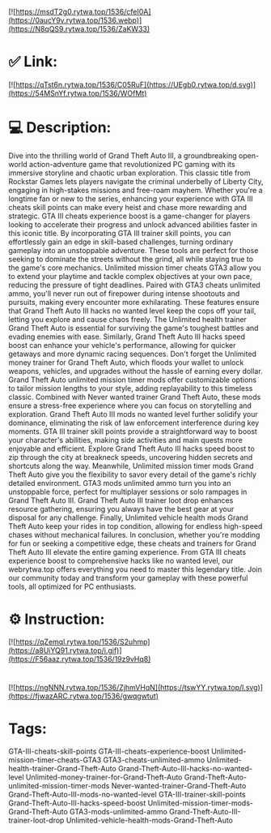 [![https://msdT2g0.rytwa.top/1536/cfeI0A](https://0aucY9v.rytwa.top/1536.webp)](https://N8qQS9.rytwa.top/1536/ZaKW33)
# ✅ Link:
[![https://qTst6n.rytwa.top/1536/C05RuF](https://UEgb0.rytwa.top/d.svg)](https://54MSnYf.rytwa.top/1536/WOfMt)
# 💻 Description:
Dive into the thrilling world of Grand Theft Auto III, a groundbreaking open-world action-adventure game that revolutionized PC gaming with its immersive storyline and chaotic urban exploration. This classic title from Rockstar Games lets players navigate the criminal underbelly of Liberty City, engaging in high-stakes missions and free-roam mayhem. Whether you're a longtime fan or new to the series, enhancing your experience with GTA III cheats skill points can make every heist and chase more rewarding and strategic.
GTA III cheats experience boost is a game-changer for players looking to accelerate their progress and unlock advanced abilities faster in this iconic title. By incorporating GTA III trainer skill points, you can effortlessly gain an edge in skill-based challenges, turning ordinary gameplay into an unstoppable adventure. These tools are perfect for those seeking to dominate the streets without the grind, all while staying true to the game's core mechanics.
Unlimited mission timer cheats GTA3 allow you to extend your playtime and tackle complex objectives at your own pace, reducing the pressure of tight deadlines. Paired with GTA3 cheats unlimited ammo, you'll never run out of firepower during intense shootouts and pursuits, making every encounter more exhilarating. These features ensure that Grand Theft Auto III hacks no wanted level keep the cops off your tail, letting you explore and cause chaos freely.
The Unlimited health trainer Grand Theft Auto is essential for surviving the game's toughest battles and evading enemies with ease. Similarly, Grand Theft Auto III hacks speed boost can enhance your vehicle's performance, allowing for quicker getaways and more dynamic racing sequences. Don't forget the Unlimited money trainer for Grand Theft Auto, which floods your wallet to unlock weapons, vehicles, and upgrades without the hassle of earning every dollar.
Grand Theft Auto unlimited mission timer mods offer customizable options to tailor mission lengths to your style, adding replayability to this timeless classic. Combined with Never wanted trainer Grand Theft Auto, these mods ensure a stress-free experience where you can focus on storytelling and exploration. Grand Theft Auto III mods no wanted level further solidify your dominance, eliminating the risk of law enforcement interference during key moments.
GTA III trainer skill points provide a straightforward way to boost your character's abilities, making side activities and main quests more enjoyable and efficient. Explore Grand Theft Auto III hacks speed boost to zip through the city at breakneck speeds, uncovering hidden secrets and shortcuts along the way. Meanwhile, Unlimited mission timer mods Grand Theft Auto give you the flexibility to savor every detail of the game's richly detailed environment.
GTA3 mods unlimited ammo turn you into an unstoppable force, perfect for multiplayer sessions or solo rampages in Grand Theft Auto III. Grand Theft Auto III trainer loot drop enhances resource gathering, ensuring you always have the best gear at your disposal for any challenge. Finally, Unlimited vehicle health mods Grand Theft Auto keep your rides in top condition, allowing for endless high-speed chases without mechanical failures.
In conclusion, whether you're modding for fun or seeking a competitive edge, these cheats and trainers for Grand Theft Auto III elevate the entire gaming experience. From GTA III cheats experience boost to comprehensive hacks like no wanted level, our webrytwa.top offers everything you need to master this legendary title. Join our community today and transform your gameplay with these powerful tools, all optimized for PC enthusiasts.

# ⚙️ Instruction:
[![https://qZemql.rytwa.top/1536/S2uhmp](https://a8UiYQ91.rytwa.top/i.gif)](https://F56aaz.rytwa.top/1536/19z9vHq8)
#
[![https://ngNNN.rytwa.top/1536/ZjhmVHqN](https://tswYY.rytwa.top/l.svg)](https://fjwazARC.rytwa.top/1536/gwqgwtut)
# Tags:
GTA-III-cheats-skill-points GTA-III-cheats-experience-boost Unlimited-mission-timer-cheats-GTA3 GTA3-cheats-unlimited-ammo Unlimited-health-trainer-Grand-Theft-Auto Grand-Theft-Auto-III-hacks-no-wanted-level Unlimited-money-trainer-for-Grand-Theft-Auto Grand-Theft-Auto-unlimited-mission-timer-mods Never-wanted-trainer-Grand-Theft-Auto Grand-Theft-Auto-III-mods-no-wanted-level GTA-III-trainer-skill-points Grand-Theft-Auto-III-hacks-speed-boost Unlimited-mission-timer-mods-Grand-Theft-Auto GTA3-mods-unlimited-ammo Grand-Theft-Auto-III-trainer-loot-drop Unlimited-vehicle-health-mods-Grand-Theft-Auto





